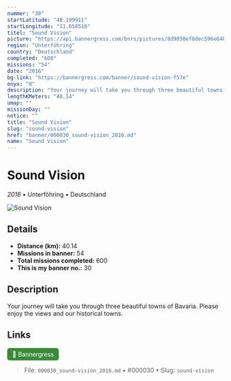 ```yaml
---
nummer: "30"
startLatitude: "48.199911"
startLongitude: "11.658516"
titel: "Sound Vision"
picture: "https://api.bannergress.com/bnrs/pictures/8d9050ef8dec596e64b17a751c9ea9de"
region: "Unterföhring"
country: "Deutschland"
completed: "600"
missions: "54"
date: "2016"
bg-link: "https://bannergress.com/banner/sound-vision-f57e"
onyx: "0"
description: "Your journey will take you through three beautiful towns of Bavaria. Please enjoy the views and our historical towns."
lengthKMeters: "40,14"
umap: ""
missionDay: ""
notice: ""
title: "Sound Vision"
slug: "sound-vision"
href: "banner/000030_sound-vision_2016.md"
name: "Sound Vision"
---
```

# Sound Vision

*2016* • Unterföhring • Deutschland

![Sound Vision](https://api.bannergress.com/bnrs/pictures/8d9050ef8dec596e64b17a751c9ea9de)



## Details
- **Distance (km):** 40.14
- **Missions in banner:** 54
- **Total missions completed:** 600
- **This is my banner no.:** 30



## Description
Your journey will take you through three beautiful towns of Bavaria. Please enjoy the views and our historical towns.



## Links
<a href="https://bannergress.com/banner/sound-vision-f57e" target="_blank" style="display:inline-block;margin-right:8px;padding:6px 12px;background:#3c8b3c;color:#fff;text-decoration:none;border-radius:6px;">🔗 Bannergress</a>



> File: `000030_sound-vision_2016.md` • #000030 • Slug: `sound-vision`
